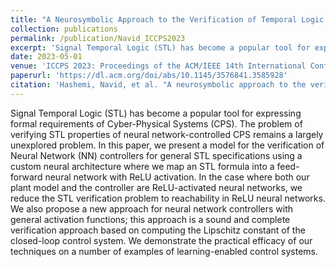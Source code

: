 ```yaml
---
title: "A Neurosymbolic Approach to the Verification of Temporal Logic Properties of Learning-enabled Control Systems"
collection: publications
permalink: /publication/Navid_ICCPS2023
excerpt: 'Signal Temporal Logic (STL) has become a popular tool for expressing formal requirements of Cyber-Physical Systems (CPS). The problem of verifying STL properties of neural network-controlled CPS remains a largely unexplored problem. In this paper, we present a model for the verification of Neural Network (NN) controllers for general STL specifications using a custom neural architecture where we map an STL formula into a feed-forward neural network with ReLU activation. In the case where both our plant model and the controller are ReLU-activated neural networks, we reduce the STL verification problem to reachability in ReLU neural networks. We also propose a new approach for neural network controllers with general activation functions; this approach is a sound and complete verification approach based on computing the Lipschitz constant of the closed-loop control system. We demonstrate the practical efficacy of our techniques on a number of examples of learning-enabled control systems.'
date: 2023-05-01
venue: 'ICCPS 2023: Proceedings of the ACM/IEEE 14th International Conference on Cyber-Physical Systems (with CPS-IoT Week 2023)'
paperurl: 'https://dl.acm.org/doi/abs/10.1145/3576841.3585928'
citation: 'Hashemi, Navid, et al. "A neurosymbolic approach to the verification of temporal logic properties of learning-enabled control systems." Proceedings of the ACM/IEEE 14th International Conference on Cyber-Physical Systems (with CPS-IoT Week 2023). 2023.'
---
```


Signal Temporal Logic (STL) has become a popular tool for expressing formal requirements of Cyber-Physical Systems (CPS). The problem of verifying STL properties of neural network-controlled CPS remains a largely unexplored problem. In this paper, we present a model for the verification of Neural Network (NN) controllers for general STL specifications using a custom neural architecture where we map an STL formula into a feed-forward neural network with ReLU activation. In the case where both our plant model and the controller are ReLU-activated neural networks, we reduce the STL verification problem to reachability in ReLU neural networks. We also propose a new approach for neural network controllers with general activation functions; this approach is a sound and complete verification approach based on computing the Lipschitz constant of the closed-loop control system. We demonstrate the practical efficacy of our techniques on a number of examples of learning-enabled control systems.
